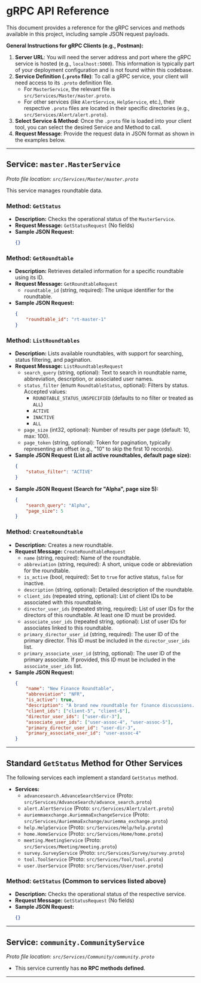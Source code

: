 # gRPC API Reference

This document provides a reference for the gRPC services and methods available in this project, including sample JSON request payloads.

**General Instructions for gRPC Clients (e.g., Postman):**

1.  **Server URL**: You will need the server address and port where the gRPC service is hosted (e.g., `localhost:5000`). This information is typically part of your deployment configuration and is not found within this codebase.
2.  **Service Definition (`.proto` file)**: To call a gRPC service, your client will need access to its `.proto` definition file.
    *   For `MasterService`, the relevant file is `src/Services/Master/master.proto`.
    *   For other services (like `AlertService`, `HelpService`, etc.), their respective `.proto` files are located in their specific directories (e.g., `src/Services/Alert/alert.proto`).
3.  **Select Service & Method**: Once the `.proto` file is loaded into your client tool, you can select the desired Service and Method to call.
4.  **Request Message**: Provide the request data in JSON format as shown in the examples below.

---

## Service: `master.MasterService`

*Proto file location: `src/Services/Master/master.proto`*

This service manages roundtable data.

### Method: `GetStatus`

*   **Description:** Checks the operational status of the `MasterService`.
*   **Request Message:** `GetStatusRequest` (No fields)
*   **Sample JSON Request:**
    ```json
    {}
    ```

### Method: `GetRoundtable`

*   **Description:** Retrieves detailed information for a specific roundtable using its ID.
*   **Request Message:** `GetRoundtableRequest`
    *   `roundtable_id` (string, required): The unique identifier for the roundtable.
*   **Sample JSON Request:**
    ```json
    {
        "roundtable_id": "rt-master-1"
    }
    ```

### Method: `ListRoundtables`

*   **Description:** Lists available roundtables, with support for searching, status filtering, and pagination.
*   **Request Message:** `ListRoundtablesRequest`
    *   `search_query` (string, optional): Text to search in roundtable name, abbreviation, description, or associated user names.
    *   `status_filter` (enum `RoundtableStatus`, optional): Filters by status. Accepted values:
        *   `ROUNDTABLE_STATUS_UNSPECIFIED` (defaults to no filter or treated as `ALL`)
        *   `ACTIVE`
        *   `INACTIVE`
        *   `ALL`
    *   `page_size` (int32, optional): Number of results per page (default: 10, max: 100).
    *   `page_token` (string, optional): Token for pagination, typically representing an offset (e.g., "10" to skip the first 10 records).
*   **Sample JSON Request (List all active roundtables, default page size):**
    ```json
    {
        "status_filter": "ACTIVE"
    }
    ```
*   **Sample JSON Request (Search for "Alpha", page size 5):**
    ```json
    {
        "search_query": "Alpha",
        "page_size": 5
    }
    ```

### Method: `CreateRoundtable`

*   **Description:** Creates a new roundtable.
*   **Request Message:** `CreateRoundtableRequest`
    *   `name` (string, required): Name of the roundtable.
    *   `abbreviation` (string, required): A short, unique code or abbreviation for the roundtable.
    *   `is_active` (bool, required): Set to `true` for active status, `false` for inactive.
    *   `description` (string, optional): Detailed description of the roundtable.
    *   `client_ids` (repeated string, optional): List of client IDs to be associated with this roundtable.
    *   `director_user_ids` (repeated string, required): List of user IDs for the directors of this roundtable. At least one ID must be provided.
    *   `associate_user_ids` (repeated string, optional): List of user IDs for associates linked to this roundtable.
    *   `primary_director_user_id` (string, required): The user ID of the primary director. This ID must be included in the `director_user_ids` list.
    *   `primary_associate_user_id` (string, optional): The user ID of the primary associate. If provided, this ID must be included in the `associate_user_ids` list.
*   **Sample JSON Request:**
    ```json
    {
        "name": "New Finance Roundtable",
        "abbreviation": "NFR",
        "is_active": true,
        "description": "A brand new roundtable for finance discussions.",
        "client_ids": ["client-5", "client-6"],
        "director_user_ids": ["user-dir-3"],
        "associate_user_ids": ["user-assoc-4", "user-assoc-5"],
        "primary_director_user_id": "user-dir-3",
        "primary_associate_user_id": "user-assoc-4"
    }
    ```

---

## Standard `GetStatus` Method for Other Services

The following services each implement a standard `GetStatus` method.

*   **Services:**
    *   `advancesearch.AdvanceSearchService` (Proto: `src/Services/AdvanceSearch/advance_search.proto`)
    *   `alert.AlertService` (Proto: `src/Services/Alert/alert.proto`)
    *   `auriemmaexchange.AuriemmaExchangeService` (Proto: `src/Services/AuriemmaExchange/auriemma_exchange.proto`)
    *   `help.HelpService` (Proto: `src/Services/Help/help.proto`)
    *   `home.HomeService` (Proto: `src/Services/Home/home.proto`)
    *   `meeting.MeetingService` (Proto: `src/Services/Meeting/meeting.proto`)
    *   `survey.SurveyService` (Proto: `src/Services/Survey/survey.proto`)
    *   `tool.ToolService` (Proto: `src/Services/Tool/tool.proto`)
    *   `user.UserService` (Proto: `src/Services/User/user.proto`)

### Method: `GetStatus` (Common to services listed above)

*   **Description:** Checks the operational status of the respective service.
*   **Request Message:** `GetStatusRequest` (No fields)
*   **Sample JSON Request:**
    ```json
    {}
    ```

---

## Service: `community.CommunityService`

*Proto file location: `src/Services/Community/community.proto`*

*   This service currently has **no RPC methods defined**.

---
